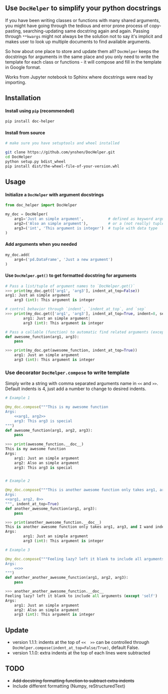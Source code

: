 ## Use `DocHelper` to simplify your python docstrings

If you have been writing classes or functions with many shared arguments, you
might have going through the tedious and error prone process of copy-pasting,
searching-updating same docstring again and again. Passing through `**kwargs`
might not always be the solution not to say it's implicit and makes user to
look up multiple documents to find available arguments.

So how about one place to store and update them all? `DocHelper` keeps the
docstrings for arguments in the same place and you only need to write the
template for each class or functions - it will compose and fill in the
template in Google format.

Works from Jupyter notebook to Sphinx where docstrings were read by importing.

## Installation
#### Install using `pip` (recommended)

```bash
pip install doc-helper
```

#### Install from source
```bash
# make sure you have setuptools and wheel installed

git clone https://github.com/ynshen/DocHelper.git
cd DocHelper
python setup.py bdist_wheel
pip install dist/the-wheel-file-of-your-version.whl
```

## Usage

#### Initialize a `DocHelper` with argument docstrings

```python
from doc_helper import DocHelper

my_doc = DocHelper(
    arg1='Just an simple argument',           # defined as keyword arguments
    arg2=('Also an simple argument'),         # or a (not really) tuple
    arg3=('int', 'This argument is integer')  # tuple with data type
)
```

#### Add arguments when you needed
```python
my_doc.add(
    arg4=('pd.DataFrame', 'Just a new argument')
)
```

#### Use `DocHelper.get()` to get formatted docstring for arguments

```python
# Pass a list/tuple of argument names to `DocHelper.get()`
>>> print(my_doc.get(['arg1', 'arg3'], indent_at_top=False))
arg1: Just an simple argument
    arg3 (int): This argument is integer

# control behavior through `indent`, `indent_at_top`, and `sep`
>>> print(my_doc.get(['arg1', 'arg3'], indent_at_top=True, indent=8, sep='|\n'))
        arg1: Just an simple argument|
        arg3 (int): This argument is integer

# Pass a callable (function) to automatic find related arguments (except 'self')
def awesome_function(arg1, arg3):
    pass

>>> print(my_doc.get(awesome_function, indent_at_top=True))
    arg1: Just an simple argument
    arg3 (int): This argument is integer
```


### Use decorator `DocHelper.compose` to write template

Simply write a string with comma separated arguments name in `<<` and `>>`.
Default indents is 4, just add a number to change to desired indents.

```python
# Example 1

@my_doc.compose("""This is my awesome function
Args:
    <<arg1, arg2>>
    arg3: This arg3 is special
""")
def awesome_function(arg1, arg2, arg3):
    pass
 
>>> print(awesome_function.__doc__)
This is my awesome function
Args:
    arg1: Just an simple argument
    arg2: Also an simple argument
    arg3: This arg3 is special


# Example 2

@my_doc.compose("""This is another awesome function only takes arg1, arg3, and I want indent = 8
Args:
<<arg1, arg2, 8>>
""", indent_at_top=True)
def another_awesome_function(arg1, arg3):
    pass

>>> print(another_awesome_function.__doc__)
This is another awesome function only takes arg1, arg3, and I wand indent = 8
Args:
        arg1: Just an simple argument
        arg3 (int): This argument is integer

# Example 3

@my_doc.compose("""Feeling lazy? left it blank to include all arguments (except 'self')
Args:
    <<>>
""")
def another_another_awesome_function(arg1, arg2, arg3):
    pass

>>> another_another_awesome_function.__doc__
Feeling lazy? left it blank to include all arguments (except 'self')
Args:
    arg1: Just an simple argument
    arg2: Also an simple argument
    arg3 (int): This argument is integer

```

## Update
- version 1.1.1: indents at the top of `<<  >>` can be controlled through `DocHelper.compose(indent_at_top=False/True)`, default False.
- version 1.1.0: extra indents at the top of each lines were subtracted

## TODO
- ~~Add docstring formatting function to subtract extra indents~~
- Include different formatting (Numpy, reStructuredText)

```

```